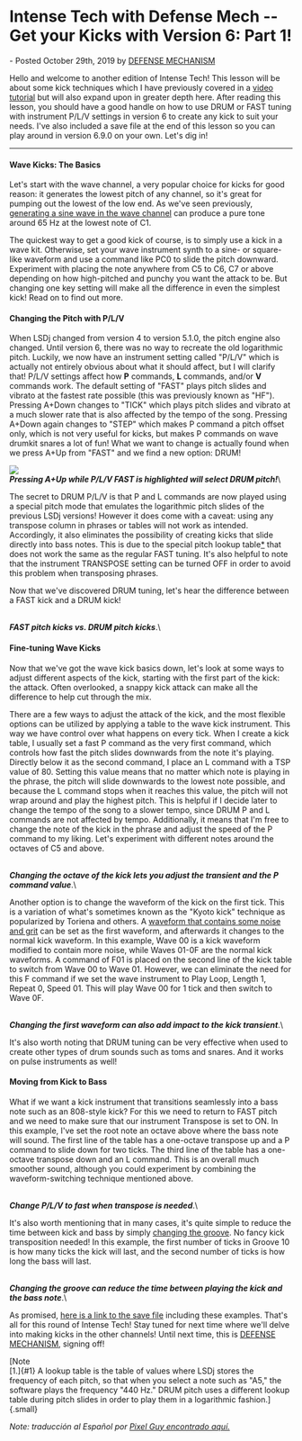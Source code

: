 Intense Tech with Defense Mech -- Get your Kicks with Version 6: Part 1!
========================================================================

\- Posted October 29th, 2019 by [DEFENSE
MECHANISM](https://defensemech.com "Posts by DEFENSE MECHANISM")

Hello and welcome to another edition of Intense Tech! This lesson will
be about some kick techniques which I have previously covered in a
[video tutorial](https://www.youtube.com/watch?v=8ihMjHn90zY) but will
also expand upon in greater depth here. After reading this lesson, you
should have a good handle on how to use DRUM or FAST tuning with
instrument P/L/V settings in version 6 to create any kick to suit your
needs. I've also included a save file at the end of this lesson so you
can play around in version 6.9.0 on your own. Let's dig in!

------------------------------------------------------------------------

#### Wave Kicks: The Basics

Let's start with the wave channel, a very popular choice for kicks for
good reason: it generates the lowest pitch of any channel, so it's great
for pumping out the lowest of the low end. As we've seen previously,
[generating a sine wave in the wave
channel](lsdj-wave-synth-deep-dive-part-1.html) can produce a pure tone
around 65 Hz at the lowest note of C1.

The quickest way to get a good kick of course, is to simply use a kick
in a wave kit. Otherwise, set your wave instrument synth to a sine- or
square-like waveform and use a command like PC0 to slide the pitch
downward. Experiment with placing the note anywhere from C5 to C6, C7 or
above depending on how high-pitched and punchy you want the attack to
be. But changing one key setting will make all the difference in even
the simplest kick! Read on to find out more.

#### Changing the Pitch with P/L/V

When LSDj changed from version 4 to version 5.1.0, the pitch engine also
changed. Until version 6, there was no way to recreate the old
logarithmic pitch. Luckily, we now have an instrument setting called
"P/L/V" which is actually not entirely obvious about what it should
affect, but I will clarify that! P/L/V settings affect how **P**
commands, **L** commands, and/or **V** commands work. The default
setting of "FAST" plays pitch slides and vibrato at the fastest rate
possible (this was previously known as "HF"). Pressing A+Down changes to
"TICK" which plays pitch slides and vibrato at a much slower rate that
is also affected by the tempo of the song. Pressing A+Down again changes
to "STEP" which makes P command a pitch offset only, which is not very
useful for kicks, but makes P commands on wave drumkit snares a lot of
fun! What we want to change is actually found when we press A+Up from
"FAST" and we find a new option: DRUM!

<div>

![](image.png)\
***Pressing A+Up while P/L/V FAST is highlighted will select DRUM
pitch!***\

</div>

The secret to DRUM P/L/V is that P and L commands are now played using a
special pitch mode that emulates the logarithmic pitch slides of the
previous LSDj versions! However it does come with a caveat: using any
transpose column in phrases or tables will not work as intended.
Accordingly, it also eliminates the possibility of creating kicks that
slide directly into bass notes. This is due to the special pitch lookup
table[\*](index.html#1) that does not work the same as the regular FAST
tuning. It's also helpful to note that the instrument TRANSPOSE setting
can be turned OFF in order to avoid this problem when transposing
phrases.

Now that we've discovered DRUM tuning, let's hear the difference between
a FAST kick and a DRUM kick!

\
***FAST pitch kicks vs. DRUM pitch kicks***.\

#### Fine-tuning Wave Kicks

Now that we've got the wave kick basics down, let's look at some ways to
adjust different aspects of the kick, starting with the first part of
the kick: the attack. Often overlooked, a snappy kick attack can make
all the difference to help cut through the mix.

There are a few ways to adjust the attack of the kick, and the most
flexible options can be utilized by applying a table to the wave kick
instrument. This way we have control over what happens on every tick.
When I create a kick table, I usually set a fast P command as the very
first command, which controls how fast the pitch slides downwards from
the note it's playing. Directly below it as the second command, I place
an L command with a TSP value of 80. Setting this value means that no
matter which note is playing in the phrase, the pitch will slide
downwards to the lowest note possible, and because the L command stops
when it reaches this value, the pitch will not wrap around and play the
highest pitch. This is helpful if I decide later to change the tempo of
the song to a slower tempo, since DRUM P and L commands are not affected
by tempo. Additionally, it means that I'm free to change the note of the
kick in the phrase and adjust the speed of the P command to my liking.
Let's experiment with different notes around the octaves of C5 and
above.

\
***Changing the octave of the kick lets you adjust the transient and the
P command value***.\

Another option is to change the waveform of the kick on the first tick.
This is a variation of what's sometimes known as the "Kyoto kick"
technique as popularized by Toriena and others. A [waveform that
contains some noise and grit](lsdj-wave-synth-deep-dive-part-2.html) can
be set as the first waveform, and afterwards it changes to the normal
kick waveform. In this example, Wave 00 is a kick waveform modified to
contain more noise, while Waves 01-0F are the normal kick waveforms. A
command of F01 is placed on the second line of the kick table to switch
from Wave 00 to Wave 01. However, we can eliminate the need for this F
command if we set the wave instrument to Play Loop, Length 1, Repeat 0,
Speed 01. This will play Wave 00 for 1 tick and then switch to Wave 0F.

\
***Changing the first waveform can also add impact to the kick
transient***.\

It's also worth noting that DRUM tuning can be very effective when used
to create other types of drum sounds such as toms and snares. And it
works on pulse instruments as well!

#### Moving from Kick to Bass

What if we want a kick instrument that transitions seamlessly into a
bass note such as an 808-style kick? For this we need to return to FAST
pitch and we need to make sure that our instrument Transpose is set to
ON. In this example, I've set the root note an octave above where the
bass note will sound. The first line of the table has a one-octave
transpose up and a P command to slide down for two ticks. The third line
of the table has a one-octave transpose down and an L command. This is
an overall much smoother sound, although you could experiment by
combining the waveform-switching technique mentioned above.

\
***Change P/L/V to fast when transpose is needed***.\

It's also worth mentioning that in many cases, it's quite simple to
reduce the time between kick and bass by simply [changing the
groove](groovy-groove-and-tick-tricks-part-1.html). No fancy kick
transposition needed! In this example, the first number of ticks in
Groove 10 is how many ticks the kick will last, and the second number of
ticks is how long the bass will last.

\
***Changing the groove can reduce the time between playing the kick and
the bass note***.\

As promised, [here is a link to the save
file](https://defensemech.com/songs/kicktech.sav) including these
examples. That's all for this round of Intense Tech! Stay tuned for next
time where we'll delve into making kicks in the other channels! Until
next time, this is [DEFENSE MECHANISM](https://defensemech.com), signing
off!

[Note\
[1.]{#1} A lookup table is the table of values where LSDj stores the
frequency of each pitch, so that when you select a note such as "A5,"
the software plays the frequency "440 Hz." DRUM pitch uses a different
lookup table during pitch slides in order to play them in a logarithmic
fashion.]{.small}

*Note: traducción al Español por [Pixel Guy encontrado
aquí.](consigue-hacer-kicks-con-la-version-6-parte-uno.html)*
